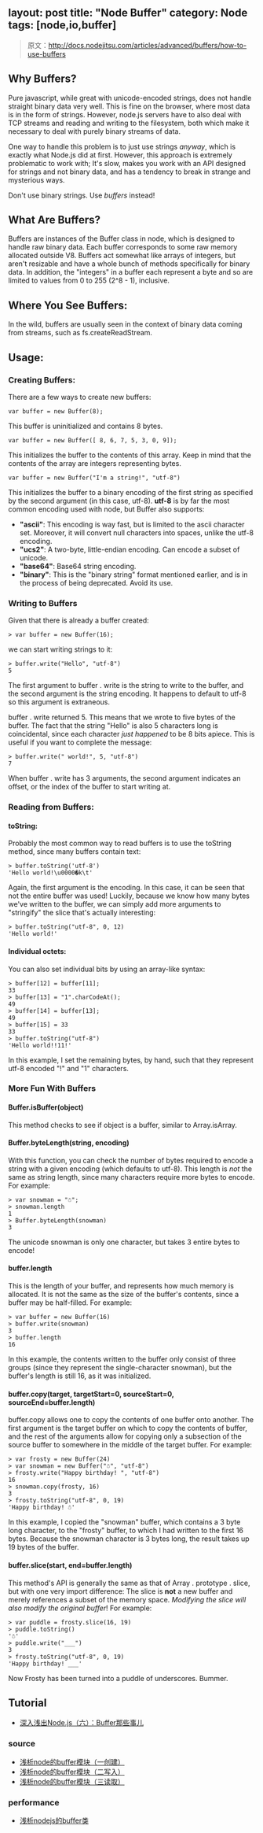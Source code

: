 layout: post
title: "Node Buffer"
category: Node
tags: [node,io,buffer]
---

> 原文：<http://docs.nodejitsu.com/articles/advanced/buffers/how-to-use-buffers>

## Why Buffers?

Pure javascript, while great with unicode-encoded strings, does not handle straight binary data very well. This is fine on the browser, where most data is in the form of strings. However, node.js servers have to also deal with TCP streams and reading and writing to the filesystem, both which make it necessary to deal with purely binary streams of data. 

One way to handle this problem is to just use strings _anyway_, which is exactly what Node.js did at first. However, this approach is extremely problematic to work with; It's slow, makes you work with an API designed for strings and not binary data, and has a tendency to break in strange and mysterious ways. 

Don't use binary strings. Use _buffers_ instead!

<!--more-->

## What Are Buffers?

Buffers are instances of the Buffer class in node, which is designed to handle raw binary data. Each buffer corresponds to some raw memory allocated outside V8. Buffers act somewhat like arrays of integers, but aren't resizable and have a whole bunch of methods specifically for binary data. In addition, the "integers" in a buffer each represent a byte and so are limited to values from 0 to 255 (2^8 - 1), inclusive. 

## Where You See Buffers:

In the wild, buffers are usually seen in the context of binary data coming from streams, such as fs.createReadStream. 

## Usage:

### Creating Buffers:

There are a few ways to create new buffers: 

    var buffer = new Buffer(8);

This buffer is uninitialized and contains 8 bytes. 

    var buffer = new Buffer([ 8, 6, 7, 5, 3, 0, 9]);

This initializes the buffer to the contents of this array. Keep in mind that the contents of the array are integers representing bytes. 

    var buffer = new Buffer("I'm a string!", "utf-8")

This initializes the buffer to a binary encoding of the first string as specified by the second argument (in this case, utf-8). **utf-8** is by far the most common encoding used with node, but Buffer also supports: 

* **"ascii"**: This encoding is way fast, but is limited to the ascii character set. Moreover, it will convert null characters into spaces, unlike the utf-8 encoding.
* **"ucs2"**: A two-byte, little-endian encoding. Can encode a subset of unicode.
* **"base64"**: Base64 string encoding.
* **"binary"**: This is the "binary string" format mentioned earlier, and is in the process of being deprecated. Avoid its use.

### Writing to Buffers

Given that there is already a buffer created: 

    > var buffer = new Buffer(16);

we can start writing strings to it: 

    > buffer.write("Hello", "utf-8")
    5

The first argument to buffer . write is the string to write to the buffer, and the second argument is the string encoding. It happens to default to utf-8 so this argument is extraneous. 

buffer . write returned 5. This means that we wrote to five bytes of the buffer. The fact that the string "Hello" is also 5 characters long is coincidental, since each character _just happened_ to be 8 bits apiece. This is useful if you want to complete the message: 

    > buffer.write(" world!", 5, "utf-8")
    7

When buffer . write has 3 arguments, the second argument indicates an offset, or the index of the buffer to start writing at. 

### Reading from Buffers:

#### toString:

Probably the most common way to read buffers is to use the toString method, since many buffers contain text: 

    > buffer.toString('utf-8')
    'Hello world!\u0000�k\t'

Again, the first argument is the encoding. In this case, it can be seen that not the entire buffer was used! Luckily, because we know how many bytes we've written to the buffer, we can simply add more arguments to "stringify" the slice that's actually interesting: 

    > buffer.toString("utf-8", 0, 12)
    'Hello world!'

#### Individual octets:

You can also set individual bits by using an array-like syntax: 

    > buffer[12] = buffer[11];
    33
    > buffer[13] = "1".charCodeAt();
    49
    > buffer[14] = buffer[13];
    49
    > buffer[15] = 33
    33
    > buffer.toString("utf-8")
    'Hello world!!11!'

In this example, I set the remaining bytes, by hand, such that they represent utf-8 encoded "!" and "1" characters. 

### More Fun With Buffers

#### Buffer.isBuffer(object)

This method checks to see if object is a buffer, similar to Array.isArray. 

#### Buffer.byteLength(string, encoding)

With this function, you can check the number of bytes required to encode a string with a given encoding (which defaults to utf-8). This length is _not_ the same as string length, since many characters require more bytes to encode. For example: 

    > var snowman = "☃";
    > snowman.length
    1
    > Buffer.byteLength(snowman)
    3

The unicode snowman is only one character, but takes 3 entire bytes to encode! 

#### buffer.length

This is the length of your buffer, and represents how much memory is allocated. It is not the same as the size of the buffer's contents, since a buffer may be half-filled. For example: 

    > var buffer = new Buffer(16)
    > buffer.write(snowman)
    3
    > buffer.length
    16

In this example, the contents written to the buffer only consist of three groups (since they represent the single-character snowman), but the buffer's length is still 16, as it was initialized. 

#### buffer.copy(target, targetStart=0, sourceStart=0, sourceEnd=buffer.length)

buffer.copy allows one to copy the contents of one buffer onto another. The first argument is the target buffer on which to copy the contents of buffer, and the rest of the arguments allow for copying only a subsection of the source buffer to somewhere in the middle of the target buffer. For example: 

    > var frosty = new Buffer(24)
    > var snowman = new Buffer("☃", "utf-8")
    > frosty.write("Happy birthday! ", "utf-8")
    16
    > snowman.copy(frosty, 16)
    3
    > frosty.toString("utf-8", 0, 19)
    'Happy birthday! ☃'

In this example, I copied the "snowman" buffer, which contains a 3 byte long character, to the "frosty" buffer, to which I had written to the first 16 bytes. Because the snowman character is 3 bytes long, the result takes up 19 bytes of the buffer. 

#### buffer.slice(start, end=buffer.length)

This method's API is generally the same as that of Array . prototype . slice, but with one very import difference: The slice is **not** a new buffer and merely references a subset of the memory space. _Modifying the slice will also modify the original buffer_! For example: 

    > var puddle = frosty.slice(16, 19)
    > puddle.toString()
    '☃'
    > puddle.write("___")
    3
    > frosty.toString("utf-8", 0, 19)
    'Happy birthday! ___'

Now Frosty has been turned into a puddle of underscores. Bummer.

## Tutorial

- [深入浅出Node.js（六）：Buffer那些事儿](http://www.infoq.com/cn/articles/nodejs-about-buffer)

### source

- [浅析node的buffer模块（一创建）](http://snoopyxdy.blog.163.com/blog/static/60117440201331683752285/)
- [浅析node的buffer模块（二写入）](http://snoopyxdy.blog.163.com/blog/static/6011744020134731114493/)
- [浅析node的buffer模块（三读取）](http://snoopyxdy.blog.163.com/blog/static/601174402013480524058/)

### performance

- [浅析nodejs的buffer类](http://cnodejs.org/topic/5189ff4f63e9f8a54207f60c)
